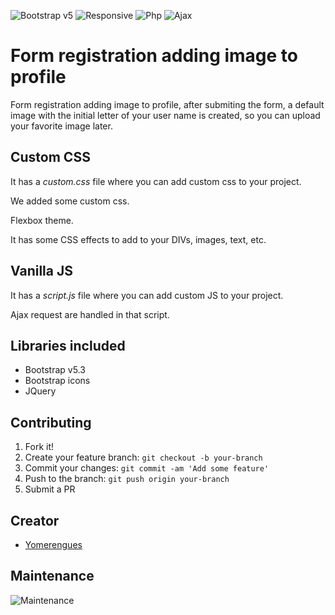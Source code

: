 ![Bootstrap v5](https://img.shields.io/badge/Bootstrap-V5-blue)
![Responsive](https://img.shields.io/badge/Responsive-Yes-ff69b4)
![Php](https://img.shields.io/badge/PHP-8-red)
![Ajax](https://img.shields.io/badge/JQuey-Ajax-yellowgreen)
# Form registration adding image to profile
Form registration adding image to profile, after submiting the form, a default image with the initial letter of your user name is created, so you can upload your favorite image later.

## Custom CSS
<p>It has a <i>custom.css</i> file where you can add custom css to your project.</p>
<p>We added some custom css.</p>
<p>Flexbox theme.</p>
<p>It has some CSS effects to add to your DIVs, images, text, etc.</p>

## Vanilla JS
<p>It has a <i>script.js</i> file where you can add custom JS to your project.</p>
<p>Ajax request are handled in that script.</p>

## Libraries included
* Bootstrap v5.3
* Bootstrap icons
* JQuery

## Contributing

1. Fork it!
2. Create your feature branch: `git checkout -b your-branch`
3. Commit your changes: `git commit -am 'Add some feature'`
4. Push to the branch: `git push origin your-branch`
5. Submit a PR

## Creator
* <a href="https://github.com/adhirsaurio">Yomerengues</a>

## Maintenance
![Maintenance](https://img.shields.io/badge/Maintenance-Yes-brightgreen)